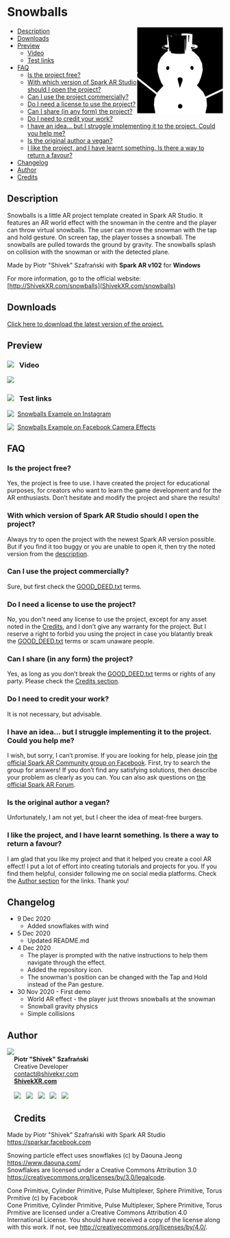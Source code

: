 # Snowballs
<img src="https://raw.githubusercontent.com/ShivekXR/Snowballs/master/icon.png" align="right" width="200px"/>

- [Description](#description)
- [Downloads](#downloads)
- [Preview](#preview)
  - [Video](#video)
  - [Test links](#test-links)
- [FAQ](#faq)
  - [Is the project free?](#is-the-project-free)
  - [With which version of Spark AR Studio should I open the project?](#with-which-version-of-spark-ar-studio-should-i-open-the-project)
  - [Can I use the project commercially?](#can-i-use-the-project-commercially)
  - [Do I need a license to use the project?](#do-i-need-a-license-to-use-the-project)
  - [Can I share (in any form) the project?](#can-i-share-in-any-form-the-project)
  - [Do I need to credit your work?](#do-i-need-to-credit-your-work)
  - [I have an idea… but I struggle implementing it to the project. Could you help me?](#i-have-an-idea-but-i-struggle-implementing-it-to-the-project-could-you-help-me)
  - [Is the original author a vegan?](#is-the-original-author-a-vegan)
  - [I like the project, and I have learnt something. Is there a way to return a favour?](#i-like-the-project-and-i-have-learnt-something-is-there-a-way-to-return-a-favour)
- [Changelog](#changelog)
- [Author](#author)
- [Credits](#credits)

## Description
Snowballs is a little AR project template created in Spark AR Studio. It features an AR world effect with the snowman in the centre and the player can throw virtual snowballs. The user can move the snowman with the tap and hold gesture. On screen tap, the player tosses a snowball. The snowballs are pulled towards the ground by gravity. The snowballs splash on collision with the snowman or with the detected plane.

Made by Piotr "Shivek" Szafrański with **Spark AR v102** for **Windows**

For more information, go to the official website: [http://ShivekXR.com/snowballs](ShivekXR.com/snowballs)

## Downloads
[Click here to download the latest version of the project.](https://github.com/ShivekXR/Snowballs/archive/master.zip)

## Preview
### <img src="https://shivekxr.com/git/youtube.png" align="left" width="28"/>Video
<a href="https://www.youtube.com/watch?v=U0IBOKmebTo" title="YouTube - Snowballs (Spark AR Game Example)"><img src="https://shivekxr.com/git/snowballs_yt.jpg"/></a>
### <p><img src="https://shivekxr.com/git/spark.png" align="left" width="28" padding="0"/>Test links</p>
<p><a href="https://www.instagram.com/ar/702651460442399/" title="Instagram filter"><img src="https://shivekxr.com/git/instagram.png" align="left" width="24"/>Snowballs Example on Instagram</a></p>
<p><a href="https://www.facebook.com/fbcameraeffects/tryit/702651460442399/" title="Facebook Camera Effects"><img src="https://shivekxr.com/git/facebook.png" align="left" width="24"/>Snowballs Example on Facebook Camera Effects</a></p>

## FAQ
### Is the project free?
Yes, the project is free to use. I have created the project for educational purposes, for creators who want to learn the game development and for the AR enthusiasts. Don’t hesitate and modify the project and share the results!
### With which version of Spark AR Studio should I open the project?
Always try to open the project with the newest Spark AR version possible. But if you find it too buggy or you are unable to open it, then try the noted version from the [description](#description).
### Can I use the project commercially?
Sure, but first check the [GOOD_DEED.txt](https://raw.githubusercontent.com/ShivekXR/Snowballs/master/GOOD_DEED.txt) terms.
### Do I need a license to use the project?
No, you don't need any license to use the project, except for any asset noted in the [Credits](#credits), and I don’t give any warranty for the project. But I reserve a right to forbid you using the project in case you blatantly break the [GOOD_DEED.txt](https://raw.githubusercontent.com/ShivekXR/Snowballs/master/GOOD_DEED.txt) terms or scam unaware people.
### Can I share (in any form) the project?
Yes, as long as you don’t break the [GOOD_DEED.txt](https://raw.githubusercontent.com/ShivekXR/Snowballs/master/GOOD_DEED.txt) terms or rights of any party. Please check the [Credits section](#credits).
### Do I need to credit your work?
It is not necessary, but advisable.
### I have an idea... but I struggle implementing it to the project. Could you help me?
I wish, but sorry, I can’t promise. If you are looking for help, please join [the official Spark AR Community group on Facebook](https://www.facebook.com/groups/SparkARcommunity). First, try to search the group for answers! If you don’t find any satisfying solutions, then describe your problem as clearly as you can. You can also ask questions on [the official Spark AR Forum](https://sparkar.facebook.com/forum).
### Is the original author a vegan?
Unfortunately, I am not yet, but I cheer the idea of meat-free burgers.
### I like the project, and I have learnt something. Is there a way to return a favour?
I am glad that you like my project and that it helped you create a cool AR effect! I put a lot of effort into creating tutorials and projects for you. If you find them helpful, consider following me on social media platforms. Check the [Author section](#author) for the links. Thank you!

## Changelog
- 9 Dec 2020
  - Added snowflakes with wind
- 5 Dec 2020
  - Updated README.md
- 4 Dec 2020
  - The player is prompted with the native instructions to help them navigate through the effect.
  - Added the repository icon.
  - The snowman's position can be changed with the Tap and Hold instead of the Pan gesture.
- 30 Nov 2020 - First demo
  - World AR effect - the player just throws snowballs at the snowman
  - Snowball gravity physics
  - Simple collisions

## Author
<a href="https://ShivekXR.com" title="ShivekXR.com - Check my official website for more projects!"><img src="https://shivekxr.com/git/shivek.png" height="175px" align="left"/></a>
<br><b>Piotr "Shivek" Szafrański</b>
<br>Creative Developer
<br><a href="mailto:contact@shivekxr.com">contact@shivekxr.com</a>
<br><a href="https://ShivekXR.com" title="ShivekXR.com - Check my official website for more projects!"><b>ShivekXR.com</b></a>
<br>
<br><a href="https://www.facebook.com/ShivekXR" title="Like my Facebook profile"><img src="https://shivekxr.com/git/facebook.png" width="32px"/></a>
&nbsp;&nbsp;<a href="https://www.youtube.com/channel/UCY0Jnkgb4EEv3W77HmupJOg" title="Subscribe to my YouTube channel"><img src="https://shivekxr.com/git/youtube.png" width="32px"/></a>
&nbsp;&nbsp;<a href="https://www.instagram.com/ShivekXR" title="Follow me on Instagram"><img src="https://shivekxr.com/git/instagram.png" width="32px"/></a>
&nbsp;&nbsp;<a href="https://www.linkedin.com/in/PiotrSzafranski" title="Add me on LinkedIn"><img src="https://shivekxr.com/git/linkedin.png" width="32px"/></a>
&nbsp;&nbsp;<a href="https://twitter.com/ShivekXR" title="Follow me on Twitter"><img src="https://shivekxr.com/git/twitter.png" width="32px"/></a>

## Credits
Made by Piotr "Shivek" Szafrański with Spark AR Studio <https://sparkar.facebook.com>

Snowing particle effect uses snowflakes (c) by Daouna Jeong <https://www.daouna.com/>
<br>Snowflakes are licensed under a Creative Commons Attribution 3.0 <https://creativecommons.org/licenses/by/3.0/legalcode>.

Cone Primitive, Cylinder Primitive, Pulse Multiplexer, Sphere Primitive, Torus Prmitive (c) by Facebook
<br>Cone Primitive, Cylinder Primitive, Pulse Multiplexer, Sphere Primitive, Torus Prmitive are licensed under a Creative Commons Attribution 4.0 International License.
You should have received a copy of the license along with this work. If not, see <http://creativecommons.org/licenses/by/4.0/>.
